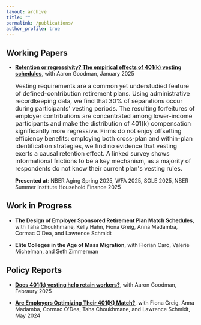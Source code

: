 ```yaml
---
layout: archive
title: ""
permalink: /publications/
author_profile: true
---
```

## Working Papers

- <a href="https://papers.ssrn.com/sol3/papers.cfm?abstract_id=4876231" style="color: inherit; text-decoration: underline; font-weight: bold;">Retention or regressivity? The empirical effects of 401(k) vesting schedules</a>, with Aaron Goodman, January 2025
  
  <span style="font-size: 16px;">Vesting requirements are a common yet understudied feature of defined-contribution retirement plans. Using administrative recordkeeping data, we find that 30% of separations occur during participants' vesting periods. The resulting forfeitures of employer contributions are concentrated among lower-income participants and make the distribution of 401(k) compensation significantly more regressive. Firms do not enjoy offsetting efficiency benefits: employing both cross-plan and within-plan identification strategies, we find no evidence that vesting exerts a causal retention effect. A linked survey shows informational frictions to be a key mechanism, as a majority of respondents do not know their current plan's vesting rules.</span>
  
  **Presented at**: NBER Aging Spring 2025, WFA 2025, SOLE 2025, NBER Summer Institute Household Finance 2025

## Work in Progress

- **The Design of Employer Sponsored Retirement Plan Match Schedules**, with Taha Choukhmane, Kelly Hahn, Fiona Greig, Anna Madamba, Cormac O'Dea, and Lawrence Schmidt

- **Elite Colleges in the Age of Mass Migration**, with Florian Caro, Valerie Michelman, and Seth Zimmerman

## Policy Reports

- <a href="https://corporate.vanguard.com/content/dam/corp/research/pdf/does_401k_vesting_help_retain_workers.pdf" style="color: inherit; text-decoration: underline; font-weight: bold;">Does 401(k) vesting help retain workers?</a>, with Aaron Goodman, Febraury 2025

- <a href="https://papers.ssrn.com/sol3/papers.cfm?abstract_id=4847770" style="color: inherit; text-decoration: underline; font-weight: bold;">Are Employers Optimizing Their 401(K) Match?</a>, with Fiona Greig, Anna Madamba, Cormac O'Dea, Taha Choukhmane, and Lawrence Schmidt, May 2024



